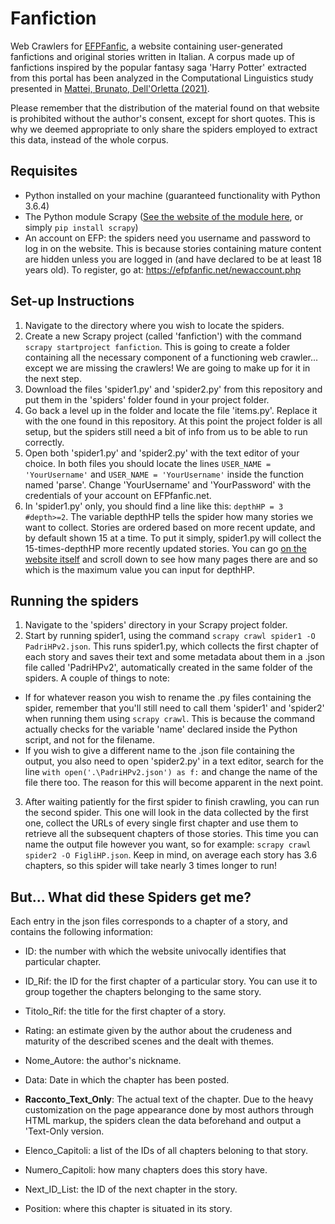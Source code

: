 # Fanfiction
Web Crawlers for [EFPFanfic](https://efpfanfic.net/), a website containing user-generated fanfictions and original stories written in Italian. A corpus made up of fanfictions inspired by the popular fantasy saga 'Harry Potter' extracted from this portal has been analyzed in the Computational Linguistics study presented in [Mattei, Brunato, Dell'Orletta (2021)](http://ceur-ws.org/Vol-2769/paper_52.pdf).

Please remember that the distribution of the material found on that website is prohibited without the author's consent, except for short quotes. This is why we deemed appropriate to only share the spiders employed to extract this data, instead of the whole corpus.

## Requisites
* Python installed on your machine (guaranteed functionality with Python 3.6.4)
* The Python module Scrapy ([See the website of the module here](https://scrapy.org/), or simply `pip install scrapy`)
* An account on EFP: the spiders need you username and password to log in on the website. This is because stories containing mature content are hidden unless you are logged in (and have declared to be at least 18 years old). To register, go at: https://efpfanfic.net/newaccount.php

## Set-up Instructions
1. Navigate to the directory where you wish to locate the spiders.
2. Create a new Scrapy project (called 'fanfiction') with the command `scrapy startproject fanfiction`. This is going to create a folder containing all the necessary component of a functioning web crawler... except we are missing the crawlers! We are going to make up for it in the next step.
3. Download the files 'spider1.py' and 'spider2.py' from this repository and put them in the 'spiders' folder found in your project folder. 
4. Go back a level up in the folder and locate the file 'items.py'. Replace it with the one found in this repository. At this point the project folder is all setup, but the spiders still need a bit of info from us to be able to run correctly.
5. Open both 'spider1.py' and 'spider2.py' with the text editor of your choice. In both files you should locate the lines `USER_NAME = 'YourUsername'` and `USER_NAME = 'YourUsername'` inside the function named 'parse'. Change 'YourUsername' and 'YourPassword' with the credentials of your account on EFPfanfic.net.
6. In 'spider1.py' only, you should find a line like this: `depthHP = 3 #depth>=2`. The variable depthHP tells the spider how many stories we want to collect. Stories are ordered based on more recent update, and by default shown 15 at a time. To put it simply, spider1.py will collect the 15-times-depthHP more recently updated stories. You can go [on the website itself](https://efpfanfic.net/categories.php?catid=47&parentcatid=47&offset=0&pagina=1&ratinglist=&charlist1=&charlist2=&genrelist=&warninglist1=&warninglist2=&completelist=&capitolilist=&colloclist=&tipocoplist=&coppielist=&avvertlist1=&avvertlist2=) and scroll down to see how many pages there are and so which is the maximum value you can input for depthHP. 

## Running the spiders
1. Navigate to the 'spiders' directory in your Scrapy project folder.
2. Start by running spider1, using the command `scrapy crawl spider1 -O PadriHPv2.json`. This runs spider1.py, which collects the first chapter of each story and saves their text and some metadata about them in a .json file called 'PadriHPv2', automatically created in the same folder of the spiders. A couple of things to note: 
  * If for whatever reason you wish to rename the .py files containing the spider, remember that you'll still need to call them 'spider1' and 'spider2' when running them using `scrapy crawl`. This is because the command actually checks for the variable 'name' declared inside the Python script, and not for the filename. 
  * If you wish to give a different name to the .json file containing the output, you also need to open 'spider2.py' in a text editor, search for the line `with open('.\PadriHPv2.json') as f:` and change the name of the file there too. The reason for this will become apparent in the next point.
3. After waiting patiently for the first spider to finish crawling, you can run the second spider. This one will look in the data collected by the first one, collect the URLs of every single first chapter and use them to retrieve all the subsequent chapters of those stories. This time you can name the output file however you want, so for example: `scrapy crawl spider2 -O FigliHP.json`. Keep in mind, on average each story has 3.6 chapters, so this spider will take nearly 3 times longer to run!

## But... What did these Spiders get me?
Each entry in the json files corresponds to a chapter of a story, and contains the following information:
* ID: the number with which the website univocally identifies that particular chapter.
* ID_Rif: the ID for the first chapter of a particular story. You can use it to group together the chapters belonging to the same story.
* Titolo_Rif: the title for the first chapter of a story.
* Rating: an estimate given by the author about the crudeness and maturity of the described scenes and the dealt with themes.
* Nome_Autore: the author's nickname.
* Data: Date in which the chapter has been posted.
* **Racconto_Text_Only**: The actual text of the chapter. Due to the heavy customization on the page appearance done by most authors through HTML markup, the spiders clean the data beforehand and output a 'Text-Only version. 

* Elenco_Capitoli: a list of the IDs of all chapters beloning to that story.
* Numero_Capitoli: how many chapters does this story have.
* Next_ID_List: the ID of the next chapter in the story.
* Position: where this chapter is situated in its story.

